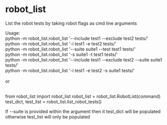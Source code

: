 # robot_list
List the robot tests by taking robot flags as cmd line arguments </br>

Usage: </br>
python -m robot_list.robot_list '--include test1 --exclude test2 tests/' </br>
python -m robot_list.robot_list '-i test1 -e test2 tests/' </br>
python -m robot_list.robot_list '--suite suite1 --test test1 tests/'  </br>
python -m robot_list.robot_list '-s suite1 -t test1 tests/' </br>
python -m robot_list.robot_list '--include test1 --exclude test2 --suite suite1 tests/' </br>
python -m robot_list.robot_list '-i test1 -e test2 -s suite1 tests/' </br>
 </br>
or </br> </br>

from robot_list import robot_list
robot_list = robot_list.RobotList(command) </br>
test_dict, test_list = robot_list.list_robot_tests() </br>

If --suite is provided within the argument then it test_dict will be populated otherwise test_list will only be populated
